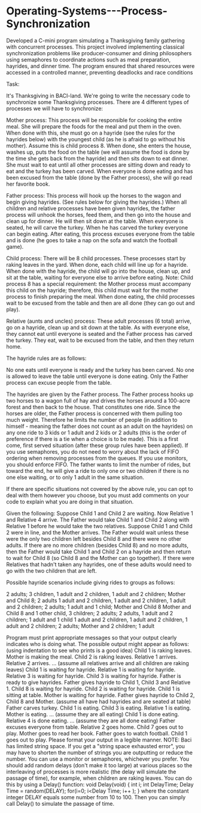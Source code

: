 # Operating-Systems---Process-Synchronization

Developed a C-mini program simulating a Thanksgiving family gathering with concurrent processes.  This project involved implementing classical synchronization problems like producer-consumer and dining philosophers using semaphores to coordinate actions such as meal preparation, hayrides, and dinner time. The program ensured that shared resources were accessed in a controlled manner, preventing deadlocks and race conditions


Task:

It's Thanksgiving in BACI-land. We're going to write the necessary code to synchronize some Thanksgiving processes. There are 4 different types of processes we will have to synchronize:

Mother process: This process will be responsible for cooking the entire meal. She will prepare the foods for the meal and put them in the oven. When done with this, she must go on a hayride (see the rules for the hayrides below) with the youngest child (as he is afraid to go without his mother). Assume this is child process 8. When done, she enters the house, washes up, puts the food on the table (we will assume the food is done by the time she gets back from the hayride) and then sits down to eat dinner. She must wait to eat until all other processes are sitting down and ready to eat and the turkey has been carved. When everyone is done eating and has been excused from the table (done by the Father process), she will go read her favorite book.

Father process: This process will hook up the horses to the wagon and begin giving hayrides. (See rules below for giving the hayrides.) When all children and relative processes have been given hayrides, the father process will unhook the horses, feed them, and then go into the house and clean up for dinner. He will then sit down at the table. When everyone is seated, he will carve the turkey. When he has carved the turkey everyone can begin eating. After eating, this process excuses everyone from the table and is done (he goes to take a nap on the sofa and watch the football game).

Child process: There will be 8 child processes. These processes start by raking leaves in the yard. When done, each child will line up for a hayride. When done with the hayride, the child will go into the house, clean up, and sit at the table, waiting for everyone else to arrive before eating. Note: Child process 8 has a special requirement: the Mother process must accompany this child on the hayride; therefore, this child must wait for the mother process to finish preparing the meal. When done eating, the child processes wait to be excused from the table and then are all done (they can go out and play).

Relative (aunts and uncles) process: These adult processes (6 total) arrive, go on a hayride, clean up and sit down at the table. As with everyone else, they cannot eat until everyone is seated and the Father process has carved the turkey. They eat, wait to be excused from the table, and then they return home.

The hayride rules are as follows:

No one eats until everyone is ready and the turkey has been carved. No one is allowed to leave the table until everyone is done eating. Only the Father process can excuse people from the table.

The hayrides are given by the Father process. The Father process hooks up two horses to a wagon full of hay and drives the horses around a 100-acre forest and then back to the house. That constitutes one ride. Since the horses are older, the Father process is concerned with them pulling too much weight. Therefore he limits the number of people (in addition to himself - meaning the father does not count as an adult on the hayrides) on any one ride to 3 kids or 1 adult and 2 kids or 2 adults (this is the order of preference if there is a tie when a choice is to be made). This is a first come, first served situation (after these group rules have been applied). If you use semaphores, you do not need to worry about the lack of FIFO ordering when removing processes from the queues. If you use monitors, you should enforce FIFO. The father wants to limit the number of rides, but toward the end, he will give a ride to only one or two children if there is no one else waiting, or to only 1 adult in the same situation.

If there are specific situations not covered by the above rule, you can opt to deal with them however you choose, but you must add comments on your code to explain what you are doing in that situation.

Given the following: Suppose Child 1 and Child 2 are waiting. Now Relative 1 and Relative 4 arrive. The Father would take Child 1 and Child 2 along with Relative 1 before he would take the two relatives. Suppose Child 1 and Child 2 were in line, and the Mother arrives. The Father would wait unless these were the only two children left besides Child 8 and there were no other adults. If there are no more children (besides Child 8) and no more adults, then the Father would take Child 1 and Child 2 on a hayride and then return to wait for Child 8 (so Child 8 and the Mother can go together). If there were Relatives that hadn't taken any hayrides, one of these adults would need to go with the two children that are left.

Possible hayride scenarios include giving rides to groups as follows:

2 adults; 3 children, 1 adult and 2 children, 1 adult and 2 children; Mother and Child 8; 2 adults
1 adult and 2 children, 1 adult and 2 children, 1 adult and 2 children; 2 adults; 1 adult and 1 child; Mother and Child 8
Mother and Child 8 and 1 other child, 3 children; 2 adults; 2 adults, 1 adult and 2 children; 1 adult and 1 child
1 adult and 2 children, 1 adult and 2 children, 1 adult and 2 children; 2 adults; Mother and 2 children; 1 adult


Program must print appropriate messages so that your output clearly indicates who is doing what. The possible output might appear as follows: (using indentation to see who prints is a good idea)
Child 1 is raking leaves.
Mother is making the meal.
Child 2 is raking leaves.
Relative 1 arrives.
Relative 2 arrives.
... (assume all relatives arrive and all children are raking leaves)
Child 1 is waiting for hayride. Relative 1 is waiting for hayride. Relative 3 is waiting for hayride. Child 3 is waiting for hayride.
Father is ready to give hayrides.
Father gives hayride to Child 1, Child 3 and Relative 1.
Child 8 is waiting for hayride.
Child 2 is waiting for hayride.
Child 1 is sitting at table.
Mother is waiting for hayride.
Father gives hayride to Child 2, Child 8 and Mother. (assume all have had hayrides and are seated at table) Father carves turkey.
Child 1 is eating.
Child 3 is eating.
Relative 1 is eating.
Mother is eating.
... (assume they are all eating)
Child 1 is done eating.
Relative 4 is done eating.
... (assume they are all done eating)
Father excuses everyone from table.
Relative 2 goes home.
Child 7 goes out to play.
Mother goes to read her book.
Father goes to watch football.
Child 1 goes out to play.
Please format your output in a legible manner. NOTE: Baci has limited string space. If you get a "string space exhausted error", you may have to shorten the number of strings you are outputting or reduce the number.
You can use a monitor or semaphores, whichever you prefer. You should add random delays (don't make it too large) at various places so the interleaving of processes is more realistic (the delay will simulate the passage of time), for example, when children are raking leaves. You can do this by using a Delay() function:
void Delay(void)
{
int i;
int DelayTime;
Delay Time = random(DELAY);
for(i=0; i<Delay Time; i++ );
}
where the constant integer DELAY equals some number from 10 to 100. Then you can simply call Delay() to simulate the passage of
time.
